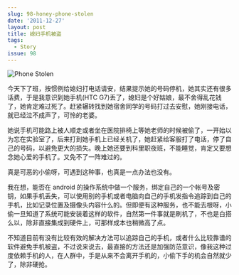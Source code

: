 ```yaml
---
slug: 98-honey-phone-stolen
date: '2011-12-27'
layout: post
title: 媳妇手机被盗
tags:
  - Story
issue: 98
---
```


![Phone Stolen](https://github.com/greatghoul/greatghoul.github.io/assets/208966/44ee4dc2-2250-4af6-bf7c-157f5c283333)

今天下了班，按惯例给媳妇打电话请安，结果提示她的号码停机，她其实还有很多话费，于是我意识到她手机(HTC G7)丢了，媳妇是个好姑娘，最不舍得乱花钱了，她肯定难过死了。赶紧辗转找到她宿舍同学的号码打过去安慰，她刚接电话，就已经泣不成声了，可怜的老婆。

她说手机可能路上被人顺走或者坐在医院排椅上等她老师的时候被偷了，一开始以为忘在实验室了，后来打到她手机上已经关机了，她赶紧给客服打了电话，停了自己的号码，以避免更大的损失。晚上她还要到科里职夜班，不能睡觉，肯定又要想念她心爱的手机了。又免不了一阵难过的。

真是可恶的小偷呀，可遇到这种事，也真是一点办法也没有。

我在想，能否在 android 的操作系统中做一个服务，绑定自己的一个帐号及密钥，如果手机丢失，可以使用别的手机或者电脑向自己的手机发指令追踪到自己的手机，比如记录位置及摄像头内容什么的。但即便有这种服务，也不能去根呀，小偷一旦知道了系统可能安装着这样的软件，自然第一件事就是刷机了，不也是白搭么以，除非直接集成到硬件上，可那样成本也稍微高了点。

不知道目前有没有比较有效的解决方法可以追踪自己的手机，或者什么比较靠谱的软件避免手机被盗，不过说来说去，最直接的方法还是加强防范意识，像我这种过度依赖手机的人，在人群中，手是从来不会离开手机的，小偷下手的机会自然就少了，除非硬抢。
